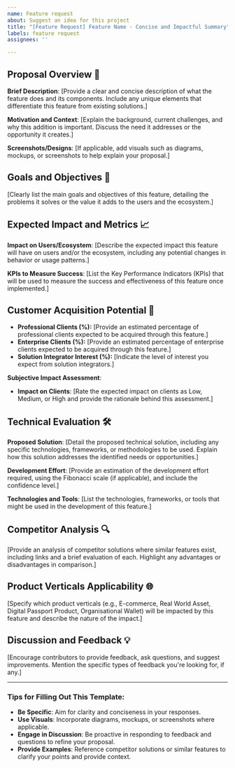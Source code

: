 ```yaml
---
name: Feature request
about: Suggest an idea for this project
title: "[Feature Request] Feature Name - Concise and Impactful Summary"
labels: feature request
assignees: ''

---
```


## Proposal Overview 🌟

**Brief Description**: [Provide a clear and concise description of what the feature does and its components. Include any unique elements that differentiate this feature from existing solutions.]

**Motivation and Context**: [Explain the background, current challenges, and why this addition is important. Discuss the need it addresses or the opportunity it creates.]

**Screenshots/Designs**: [If applicable, add visuals such as diagrams, mockups, or screenshots to help explain your proposal.]

## Goals and Objectives 🎯

[Clearly list the main goals and objectives of this feature, detailing the problems it solves or the value it adds to the users and the ecosystem.]

## Expected Impact and Metrics 📈

**Impact on Users/Ecosystem**: [Describe the expected impact this feature will have on users and/or the ecosystem, including any potential changes in behavior or usage patterns.]

**KPIs to Measure Success**: [List the Key Performance Indicators (KPIs) that will be used to measure the success and effectiveness of this feature once implemented.]

## Customer Acquisition Potential 🚀

- **Professional Clients (%):** [Provide an estimated percentage of professional clients expected to be acquired through this feature.]
- **Enterprise Clients (%):** [Provide an estimated percentage of enterprise clients expected to be acquired through this feature.]
- **Solution Integrator Interest (%):** [Indicate the level of interest you expect from solution integrators.]

**Subjective Impact Assessment**:
- **Impact on Clients**: [Rate the expected impact on clients as Low, Medium, or High and provide the rationale behind this assessment.]

## Technical Evaluation 🛠️

**Proposed Solution**: [Detail the proposed technical solution, including any specific technologies, frameworks, or methodologies to be used. Explain how this solution addresses the identified needs or opportunities.]

**Development Effort**: [Provide an estimation of the development effort required, using the Fibonacci scale (if applicable), and include the confidence level.]

**Technologies and Tools**: [List the technologies, frameworks, or tools that might be used in the development of this feature.]

## Competitor Analysis 🔍

[Provide an analysis of competitor solutions where similar features exist, including links and a brief evaluation of each. Highlight any advantages or disadvantages in comparison.]

## Product Verticals Applicability 🌐

[Specify which product verticals (e.g., E-commerce, Real World Asset, Digital Passport Product, Organisational Wallet) will be impacted by this feature and describe the nature of the impact.]

## Discussion and Feedback 💡

[Encourage contributors to provide feedback, ask questions, and suggest improvements. Mention the specific types of feedback you're looking for, if any.]

---

### Tips for Filling Out This Template:

- **Be Specific**: Aim for clarity and conciseness in your responses.
- **Use Visuals**: Incorporate diagrams, mockups, or screenshots where applicable.
- **Engage in Discussion**: Be proactive in responding to feedback and questions to refine your proposal.
- **Provide Examples**: Reference competitor solutions or similar features to clarify your points and provide context.
